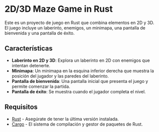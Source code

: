 # 2D/3D Maze Game in Rust

Este es un proyecto de juego en Rust que combina elementos en 2D y 3D. El juego incluye un laberinto, enemigos, un minimapa, una pantalla de bienvenida y una pantalla de éxito.

## Características

- **Laberinto en 2D y 3D**: Explora un laberinto en 2D con enemigos que intentan detenerte.
- **Minimapa**: Un minimapa en la esquina inferior derecha que muestra la posición del jugador y las paredes del laberinto.
- **Pantalla de bienvenida**: Una pantalla inicial que presenta el juego y permite comenzar la partida.
- **Pantalla de éxito**: Se muestra cuando el jugador completa el nivel.

## Requisitos

- [Rust](https://www.rust-lang.org/) - Asegúrate de tener la última versión instalada.
- [Cargo](https://doc.rust-lang.org/cargo/) - El sistema de compilación y gestor de paquetes de Rust.

